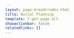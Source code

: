 ```yaml
---
layout: page-breadcrumbs.html
title: Burial Planning
template: 7-get-page-alt
showactionbar: false
relatedlinks: []
---
```

